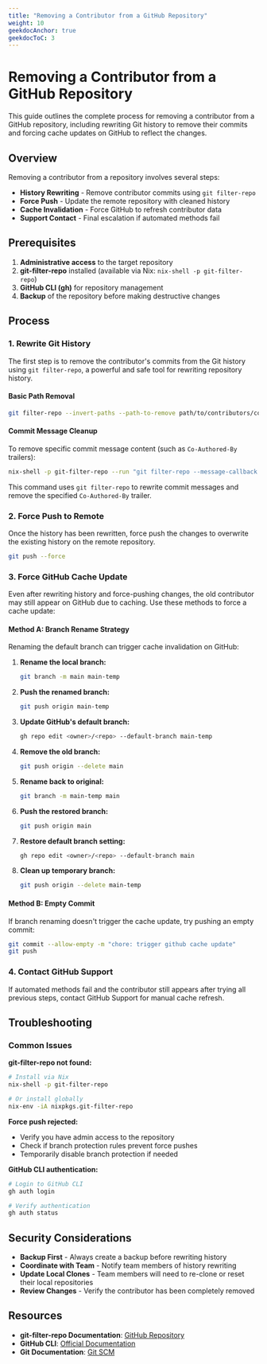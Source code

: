 ```yaml
---
title: "Removing a Contributor from a GitHub Repository"
weight: 10
geekdocAnchor: true
geekdocToC: 3
---
```


# Removing a Contributor from a GitHub Repository

This guide outlines the complete process for removing a contributor from a GitHub repository, including rewriting Git history to remove their commits and forcing cache updates on GitHub to reflect the changes.

## Overview

Removing a contributor from a repository involves several steps:

- **History Rewriting** - Remove contributor commits using `git filter-repo`
- **Force Push** - Update the remote repository with cleaned history  
- **Cache Invalidation** - Force GitHub to refresh contributor data
- **Support Contact** - Final escalation if automated methods fail

## Prerequisites

1. **Administrative access** to the target repository
2. **git-filter-repo** installed (available via Nix: `nix-shell -p git-filter-repo`)
3. **GitHub CLI (gh)** for repository management
4. **Backup** of the repository before making destructive changes

## Process

### 1. Rewrite Git History

The first step is to remove the contributor's commits from the Git history using `git filter-repo`, a powerful and safe tool for rewriting repository history.

#### Basic Path Removal

```bash
git filter-repo --invert-paths --path-to-remove path/to/contributors/code
```

#### Commit Message Cleanup

To remove specific commit message content (such as `Co-Authored-By` trailers):

```bash
nix-shell -p git-filter-repo --run "git filter-repo --message-callback 'return re.sub(b"\\n\\nCo-Authored-By: Claude <noreply@anthropic.com>\\n", b"", message)' --force"
```

This command uses `git filter-repo` to rewrite commit messages and remove the specified `Co-Authored-By` trailer.

### 2. Force Push to Remote

Once the history has been rewritten, force push the changes to overwrite the existing history on the remote repository.

```bash
git push --force
```

### 3. Force GitHub Cache Update

Even after rewriting history and force-pushing changes, the old contributor may still appear on GitHub due to caching. Use these methods to force a cache update:

#### Method A: Branch Rename Strategy

Renaming the default branch can trigger cache invalidation on GitHub:

1. **Rename the local branch:**
   ```bash
   git branch -m main main-temp
   ```

2. **Push the renamed branch:**
   ```bash
   git push origin main-temp
   ```

3. **Update GitHub's default branch:**
   ```bash
   gh repo edit <owner>/<repo> --default-branch main-temp
   ```

4. **Remove the old branch:**
   ```bash
   git push origin --delete main
   ```

5. **Rename back to original:**
   ```bash
   git branch -m main-temp main
   ```

6. **Push the restored branch:**
   ```bash
   git push origin main
   ```

7. **Restore default branch setting:**
   ```bash
   gh repo edit <owner>/<repo> --default-branch main
   ```

8. **Clean up temporary branch:**
   ```bash
   git push origin --delete main-temp
   ```

#### Method B: Empty Commit

If branch renaming doesn't trigger the cache update, try pushing an empty commit:

```bash
git commit --allow-empty -m "chore: trigger github cache update"
git push
```

### 4. Contact GitHub Support

If automated methods fail and the contributor still appears after trying all previous steps, contact GitHub Support for manual cache refresh.

## Troubleshooting

### Common Issues

**git-filter-repo not found:**
```bash
# Install via Nix
nix-shell -p git-filter-repo

# Or install globally
nix-env -iA nixpkgs.git-filter-repo
```

**Force push rejected:**
- Verify you have admin access to the repository
- Check if branch protection rules prevent force pushes
- Temporarily disable branch protection if needed

**GitHub CLI authentication:**
```bash
# Login to GitHub CLI
gh auth login

# Verify authentication
gh auth status
```

## Security Considerations

- **Backup First** - Always create a backup before rewriting history
- **Coordinate with Team** - Notify team members of history rewriting
- **Update Local Clones** - Team members will need to re-clone or reset their local repositories
- **Review Changes** - Verify the contributor has been completely removed

## Resources

- **git-filter-repo Documentation**: [GitHub Repository](https://github.com/newren/git-filter-repo)
- **GitHub CLI**: [Official Documentation](https://cli.github.com/)
- **Git Documentation**: [Git SCM](https://git-scm.com/doc)

```